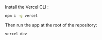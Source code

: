 Install the Vercel CLI :

```bash
npm i -g vercel
```

Then run the app at the root of the repository:

```bash
vercel dev
```
